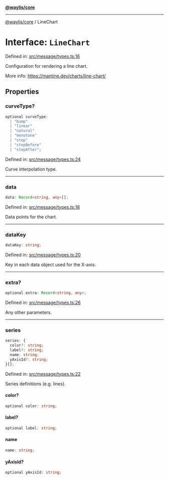 [**@waylis/core**](../index.md)

***

[@waylis/core](../index.md) / LineChart

# Interface: `LineChart`

Defined in: [src/message/types.ts:16](https://github.com/waylis/core/blob/cf814abeb0d255c46b018529492ef3597811d428/src/message/types.ts#L16)

Configuration for rendering a line chart.

More info: https://mantine.dev/charts/line-chart/

## Properties

### curveType?

```ts
optional curveType: 
  | "bump"
  | "linear"
  | "natural"
  | "monotone"
  | "step"
  | "stepBefore"
  | "stepAfter";
```

Defined in: [src/message/types.ts:24](https://github.com/waylis/core/blob/cf814abeb0d255c46b018529492ef3597811d428/src/message/types.ts#L24)

Curve interpolation type.

***

### data

```ts
data: Record<string, any>[];
```

Defined in: [src/message/types.ts:18](https://github.com/waylis/core/blob/cf814abeb0d255c46b018529492ef3597811d428/src/message/types.ts#L18)

Data points for the chart.

***

### dataKey

```ts
dataKey: string;
```

Defined in: [src/message/types.ts:20](https://github.com/waylis/core/blob/cf814abeb0d255c46b018529492ef3597811d428/src/message/types.ts#L20)

Key in each data object used for the X-axis.

***

### extra?

```ts
optional extra: Record<string, any>;
```

Defined in: [src/message/types.ts:26](https://github.com/waylis/core/blob/cf814abeb0d255c46b018529492ef3597811d428/src/message/types.ts#L26)

Any other parameters.

***

### series

```ts
series: {
  color?: string;
  label?: string;
  name: string;
  yAxisId?: string;
}[];
```

Defined in: [src/message/types.ts:22](https://github.com/waylis/core/blob/cf814abeb0d255c46b018529492ef3597811d428/src/message/types.ts#L22)

Series definitions (e.g. lines).

#### color?

```ts
optional color: string;
```

#### label?

```ts
optional label: string;
```

#### name

```ts
name: string;
```

#### yAxisId?

```ts
optional yAxisId: string;
```
